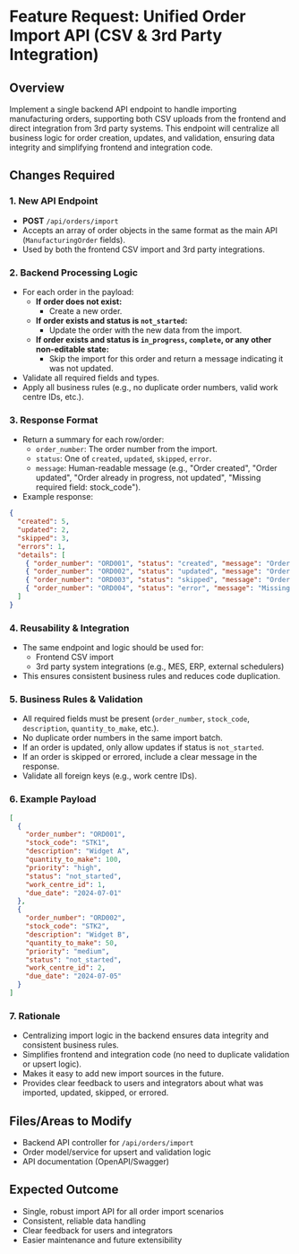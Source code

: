 # Feature Request: Unified Order Import API (CSV & 3rd Party Integration)

## Overview
Implement a single backend API endpoint to handle importing manufacturing orders, supporting both CSV uploads from the frontend and direct integration from 3rd party systems. This endpoint will centralize all business logic for order creation, updates, and validation, ensuring data integrity and simplifying frontend and integration code.

## Changes Required

### 1. New API Endpoint
- **POST** `/api/orders/import`
- Accepts an array of order objects in the same format as the main API (`ManufacturingOrder` fields).
- Used by both the frontend CSV import and 3rd party integrations.

### 2. Backend Processing Logic
- For each order in the payload:
  - **If order does not exist:**
    - Create a new order.
  - **If order exists and status is `not_started`:**
    - Update the order with the new data from the import.
  - **If order exists and status is `in_progress`, `complete`, or any other non-editable state:**
    - Skip the import for this order and return a message indicating it was not updated.
- Validate all required fields and types.
- Apply all business rules (e.g., no duplicate order numbers, valid work centre IDs, etc.).

### 3. Response Format
- Return a summary for each row/order:
  - `order_number`: The order number from the import.
  - `status`: One of `created`, `updated`, `skipped`, `error`.
  - `message`: Human-readable message (e.g., "Order created", "Order updated", "Order already in progress, not updated", "Missing required field: stock_code").
- Example response:

```json
{
  "created": 5,
  "updated": 2,
  "skipped": 3,
  "errors": 1,
  "details": [
    { "order_number": "ORD001", "status": "created", "message": "Order created" },
    { "order_number": "ORD002", "status": "updated", "message": "Order updated" },
    { "order_number": "ORD003", "status": "skipped", "message": "Order already in progress, not updated" },
    { "order_number": "ORD004", "status": "error", "message": "Missing required field: stock_code" }
  ]
}
```

### 4. Reusability & Integration
- The same endpoint and logic should be used for:
  - Frontend CSV import
  - 3rd party system integrations (e.g., MES, ERP, external schedulers)
- This ensures consistent business rules and reduces code duplication.

### 5. Business Rules & Validation
- All required fields must be present (`order_number`, `stock_code`, `description`, `quantity_to_make`, etc.).
- No duplicate order numbers in the same import batch.
- If an order is updated, only allow updates if status is `not_started`.
- If an order is skipped or errored, include a clear message in the response.
- Validate all foreign keys (e.g., work centre IDs).

### 6. Example Payload

```json
[
  {
    "order_number": "ORD001",
    "stock_code": "STK1",
    "description": "Widget A",
    "quantity_to_make": 100,
    "priority": "high",
    "status": "not_started",
    "work_centre_id": 1,
    "due_date": "2024-07-01"
  },
  {
    "order_number": "ORD002",
    "stock_code": "STK2",
    "description": "Widget B",
    "quantity_to_make": 50,
    "priority": "medium",
    "status": "not_started",
    "work_centre_id": 2,
    "due_date": "2024-07-05"
  }
]
```

### 7. Rationale
- Centralizing import logic in the backend ensures data integrity and consistent business rules.
- Simplifies frontend and integration code (no need to duplicate validation or upsert logic).
- Makes it easy to add new import sources in the future.
- Provides clear feedback to users and integrators about what was imported, updated, skipped, or errored.

## Files/Areas to Modify
- Backend API controller for `/api/orders/import`
- Order model/service for upsert and validation logic
- API documentation (OpenAPI/Swagger)

## Expected Outcome
- Single, robust import API for all order import scenarios
- Consistent, reliable data handling
- Clear feedback for users and integrators
- Easier maintenance and future extensibility 